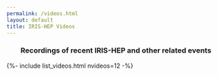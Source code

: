 ```yaml
---
permalink: /videos.html
layout: default
title: IRIS-HEP Videos
---
```

<center>
<h3> Recordings of recent IRIS-HEP and other related events</h3>
</center>


{%- include list_videos.html nvideos=12 -%}

<br>

